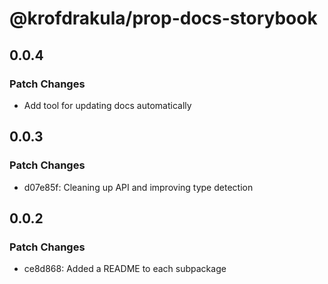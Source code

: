 # @krofdrakula/prop-docs-storybook

## 0.0.4

### Patch Changes

- Add tool for updating docs automatically

## 0.0.3

### Patch Changes

- d07e85f: Cleaning up API and improving type detection

## 0.0.2

### Patch Changes

- ce8d868: Added a README to each subpackage
